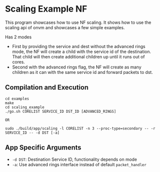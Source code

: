 Scaling Example NF
==
This program showcases how to use NF scaling. It shows how to use the scaling api of onvm and showcases a few simple examples. 

Has 2 modes 

 - First by providing the service and dest without the advanced rings mode, the NF will create a child with the service id of the destination. That child will then create additional children up until it runs out of cores.
 - Second with the advanced rings flag, the NF will create as many children as it can with the same service id and forward packets to dst.

Compilation and Execution
--
```
cd examples
make
cd scaling_example
./go.sh CORELIST SERVICE_ID DST_ID [ADVANCED_RINGS]

OR

sudo ./build/app/scaling -l CORELIST -n 3 --proc-type=secondary -- -r SERVICE_ID -- -d DST [-a]
```

App Specific Arguments
--
  - `-d DST`: Destination Service ID, functionality depends on mode
  - `-a`: Use advanced rings interface instead of default `packet_handler`
